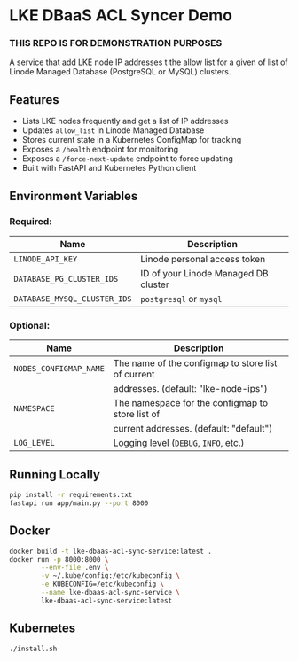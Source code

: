# LKE DBaaS ACL Syncer Demo
### THIS REPO IS FOR DEMONSTRATION PURPOSES ##

A service that add LKE node IP addresses t the allow list for a given of list of Linode Managed Database (PostgreSQL or MySQL) clusters.

## Features

- Lists LKE nodes frequently and get a list of IP addresses
- Updates `allow_list` in Linode Managed Database
- Stores current state in a Kubernetes ConfigMap for tracking
- Exposes a `/health` endpoint for monitoring
- Exposes a `/force-next-update` endpoint to force updating
- Built with FastAPI and Kubernetes Python client

## Environment Variables
### Required:
| Name                        | Description                                           |
|-----------------------------|-------------------------------------------------------|
| `LINODE_API_KEY`            | Linode personal access token                          |
| `DATABASE_PG_CLUSTER_IDS`   | ID of your Linode Managed DB cluster                  |
| `DATABASE_MYSQL_CLUSTER_IDS`| `postgresql` or `mysql`                               |



### Optional:
| Name                  | Description                                           |
|-----------------------|-------------------------------------------------------|
| `NODES_CONFIGMAP_NAME`| The name of the configmap to store list of current    |
|                       | addresses. (default: "lke-node-ips")                  |
| `NAMESPACE`           | The namespace for the configmap to store list of      |
|                       | current addresses. (default: "default")               |
| `LOG_LEVEL`           | Logging level (`DEBUG`, `INFO`, etc.)                 |


## Running Locally

```bash
pip install -r requirements.txt
fastapi run app/main.py --port 8000
```

## Docker
```bash
docker build -t lke-dbaas-acl-sync-service:latest .
docker run -p 8000:8000 \
        --env-file .env \
        -v ~/.kube/config:/etc/kubeconfig \
        -e KUBECONFIG=/etc/kubeconfig \
        --name lke-dbaas-acl-sync-service \
        lke-dbaas-acl-sync-service:latest
```

## Kubernetes
```bash
./install.sh
```
